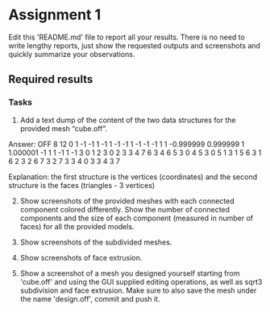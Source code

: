 # Assignment 1

Edit this 'README.md' file to report all your results. There is no need to write lengthy reports, just show the requested outputs and screenshots and quickly summarize your observations.   

## Required results

### Tasks
1) Add a text dump of the content of the two data structures for the provided mesh “cube.off”.

Answer:
OFF
8 12 0
1 -1 -1
1 -1 1
-1 -1 1
-1 -1 -1
1 1 -0.999999
0.999999 1 1.000001
-1 1 1
-1 1 -1
3 0 1 2
3 0 2 3
3 4 7 6
3 4 6 5
3 0 4 5
3 0 5 1
3 1 5 6
3 1 6 2
3 2 6 7
3 2 7 3
3 4 0 3
3 4 3 7

Explanation: the first structure is the vertices (coordinates) and the second structure is the faces (triangles - 3 vertices)

2) Show screenshots of the provided meshes with each connected component colored differently. Show the number of connected components and the size of each component (measured in number of faces) for all the provided models.






3) Show screenshots of the subdivided meshes.

4) Show screenshots of face extrusion.

5) Show a screenshot of a mesh you designed yourself starting from 'cube.off' and using the GUI supplied editing operations, as well as sqrt3 subdivision and face extrusion. Make sure to also save the mesh under the name 'design.off', commit and push it. 
